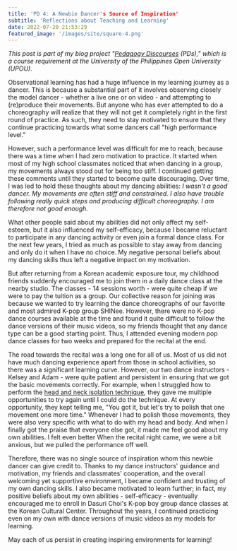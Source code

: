 ```yaml
---
title: 'PD 4: A Newbie Dancer's Source of Inspiration'
subtitle: 'Reflections about Teaching and Learning'
date: 2022-07-20 21:53:29
featured_image: '/images/site/square-4.png'
---
```

*This post is part of my blog project "[Pedagogy Discourses](https://www.pedagogydiscs.wordpress.com) (PDs)," which is a course requirement at the University of the Philippines Open University (UPOU).*

Observational learning has had a huge influence in my learning journey as a dancer. This is because a substantial part of it involves observing closely the model dancer - whether a live one or on video - and attempting to (re)produce their movements. But anyone who has ever attempted to do a choreography will realize that they will not get it completely right in the first round of practice. As such, they need to stay motivated to ensure that they continue practicing towards what some dancers call "high performance level."

However, such a performance level was difficult for me to reach, because there was a time when I had zero motivation to practice. It started when most of my high school classmates noticed that when dancing in a group, my movements always stood out for being too stiff. I continued getting these comments until they started to become quite discouraging. Over time, I was led to hold these thoughts about my dancing abilities: *I wasn't a good dancer. My movements are often stiff and constrained. I also have trouble following really quick steps and producing difficult choreography. I am therefore not good enough.* 

What other people said about my abilities did not only affect my self-esteem, but it also influenced my self-efficacy, because I became reluctant to participate in any dancing activity or even join a formal dance class. For the next few years, I tried as much as possible to stay away from dancing and only do it when I have no choice. My negative personal beliefs about my dancing skills thus left a negative impact on my motivation.

But after returning from a Korean academic exposure tour, my childhood friends suddenly encouraged me to join them in a daily dance class at the nearby studio. The classes - 14 sessions worth - were quite cheap if we were to pay the tuition as a group. Our collective reason for joining was because we wanted to try learning the dance choreographs of our favorite and most admired K-pop group SHINee. However, there were no K-pop dance courses available at the time and found it quite difficult to follow the dance versions of their music videos, so my friends thought that any dance type can be a good starting point. Thus, I attended evening modern pop dance classes for two weeks and prepared for the recital at the end. 

The road towards the recital was a long one for all of us. Most of us did not have much dancing experience apart from those in school activities, so there was a significant learning curve. However, our two dance instructors - Kelsey and Adam - were quite patient and persistent in ensuring that we got the basic movements correctly. For example, when I struggled how to perform the [head and neck isolation technique](https://www.youtube.com/v_jinXYrpQE), they gave me multiple opportunities to try again until I could do the technique. At every opportunity, they kept telling me, "You got it, but let's try to polish that one movement one more time." Whenever I had to polish those movements, they were also very specific with what to do with my head and body. And when I finally got the praise that everyone else got, it made me feel good about my own abilities. I felt even better When the recital night came, we were a bit anxious, but we pulled the performance off well.

Therefore, there was no single source of inspiration whom this newbie dancer can give credit to. Thanks to my dance instructors' guidance and motivation, my friends and classmates' cooperation, and the overall welcoming yet supportive environment, I became confident and trusting of my own dancing skills. I also became motivated to learn further; in fact, my positive beliefs about my own abilities - self-efficacy - eventually encouraged me to enroll in Dasuri Choi's K-pop boy group dance classes at the Korean Cultural Center. Throughout the years, I continued practicing even on my own with dance versions of music videos as my models for learning. 

May each of us persist in creating inspiring environments for learning!